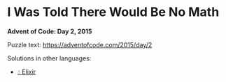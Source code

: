 # I Was Told There Would Be No Math

**Advent of Code: Day 2, 2015**

Puzzle text: <https://adventofcode.com/2015/day/2>

Solutions in other languages:

- [💧 Elixir](../../../elixir/lib/2015/02_i_was_told_there_would_be_no_math/README.md)
